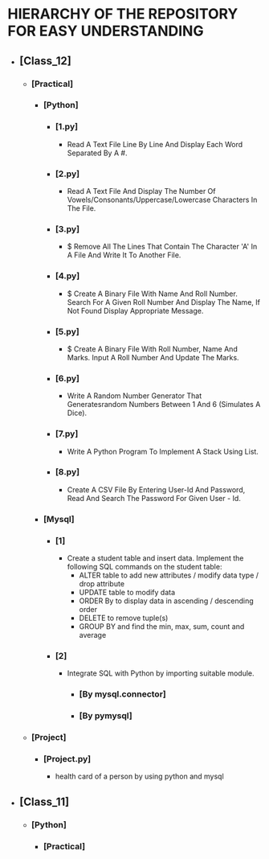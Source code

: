 # HIERARCHY OF THE REPOSITORY FOR EASY UNDERSTANDING
   - ## [Class_12]
       - ### [Practical]
           - ### [Python]
               - ### [1.py]
                    - Read A Text File Line By Line And Display Each Word Separated By A #.
               - ### [2.py]
                    - Read A Text File And Display The Number Of Vowels/Consonants/Uppercase/Lowercase Characters In The File.
               - ### [3.py]
                    - $ Remove All The Lines That Contain The Character 'A' In A File And Write It To Another File.
               - ### [4.py]
                    - $ Create A Binary File With Name And Roll Number. Search For A Given Roll Number And Display The Name, If Not Found Display Appropriate Message.
               - ### [5.py]
                    - $ Create A Binary File With Roll Number, Name And Marks. Input A Roll Number And Update The Marks.
               - ### [6.py]
                    - Write A Random Number Generator That Generatesrandom Numbers Between 1 And 6 (Simulates A Dice).
               - ### [7.py]
                    - Write A Python Program To Implement A Stack Using List.
               - ### [8.py]
                    -  Create A CSV File By Entering User-Id And Password, Read And Search The Password For Given User - Id.
           - ### [Mysql]
               - ### [1]
                    - Create a student table and insert data. Implement the following SQL commands on the student table:
                         - ALTER table to add new attributes / modify data type / drop attribute
                         - UPDATE table to modify data
                         - ORDER By to display data in ascending / descending order
                         - DELETE to remove tuple(s)
                         - GROUP BY and find the min, max, sum, count and average
               - ### [2]
                    - Integrate SQL with Python by importing suitable module.
                         - ### [By mysql.connector]
                         - ### [By pymysql]
       - ### [Project]
           - ### [Project.py]
               - health card of a person by using python and mysql
   - ## [Class_11]
       - ### [Python]
           - ### [Practical]



